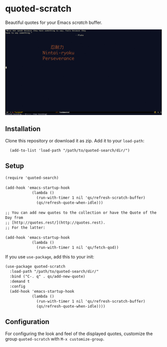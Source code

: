 # quoted-scratch


Beautiful quotes for your Emacs *scratch* buffer.

![Quotes](_assets/demo.gif?raw=true "Quotes")

## Installation

Clone this repository or download it as zip. Add it to your `load-path`:

      (add-to-list 'load-path "/path/to/quoted-search/dir/")


## Setup


```elisp
(require 'quoted-search)

(add-hook 'emacs-startup-hook
            (lambda ()
              (run-with-timer 1 nil 'qs/refresh-scratch-buffer)
              (qs/refresh-quote-when-idle)))

;; You can add new quotes to the collection or have the Quote of the Day from
;; [http://quotes.rest/](http://quotes.rest).
;; For the latter:

(add-hook 'emacs-startup-hook
            (lambda ()
              (run-with-timer 1 nil 'qs/fetch-qod))

```

If you use `use-package`, add this to your init:

```
(use-package quoted-scratch
  :load-path "/path/to/quoted-search/dir/"
  :bind ("C-. q" . qs/add-new-quote)
  :demand t
  :config
  (add-hook 'emacs-startup-hook
            (lambda ()
              (run-with-timer 1 nil 'qs/refresh-scratch-buffer)
              (qs/refresh-quote-when-idle))))

```

## Configuration

For configuring the look and feel of the displayed quotes, customize
the group `quoted-scratch` with `M-x customize-group`.
